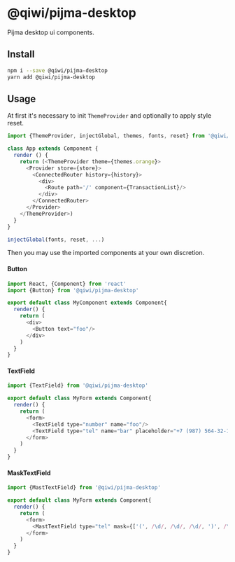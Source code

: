 # @qiwi/pijma-desktop

Pijma desktop ui components.

## Install
```bash
npm i --save @qiwi/pijma-desktop
yarn add @qiwi/pijma-desktop
```

## Usage
At first it's necessary to init `ThemeProvider` and optionally to apply style reset.
```javascript
import {ThemeProvider, injectGlobal, themes, fonts, reset} from '@qiwi/pijma-core'

class App extends Component {
  render () {
    return (<ThemeProvider theme={themes.orange}>
      <Provider store={store}>
        <ConnectedRouter history={history}>
          <div>
            <Route path='/' component={TransactionList}/>
          </div>
        </ConnectedRouter>
      </Provider>
    </ThemeProvider>)
  }
}

injectGlobal(fonts, reset, ...)
```

Then you may use the imported components at your own discretion.

#### Button
```javascript
import React, {Component} from 'react'
import {Button} from '@qiwi/pijma-desktop'

export default class MyComponent extends Component{
  render() {
    return (
      <div>
        <Button text="foo"/>
      </div>
    )
  }
}
```

#### TextField
```javascript
import {TextField} from '@qiwi/pijma-desktop'

export default class MyForm extends Component{
  render() {
    return (
      <form>
        <TextField type="number" name="foo"/>
        <TextField type="tel" name="bar" placeholder="+7 (987) 564-32-10"/>
      </form>
    )
  }
}
```

#### MaskTextField
```javascript
import {MastTextField} from '@qiwi/pijma-desktop'

export default class MyForm extends Component{
  render() {
    return (
      <form>
        <MastTextField type="tel" mask={['(', /\d/, /\d/, /\d/, ')', /\d/, /\d/, /\d/, '-', /\d/, /\d/, '-', /\d/, /\d/]}/>
      </form>
    )
  }
}
```